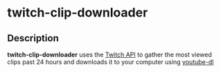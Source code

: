 # twitch-clip-downloader

## Description
**twitch-clip-downloader** uses the [Twitch API](https://dev.twitch.tv/docs/api) to gather the most viewed clips past 24 hours and downloads it to your computer using [youtube-dl](https://github.com/ytdl-org/youtube-dl)
